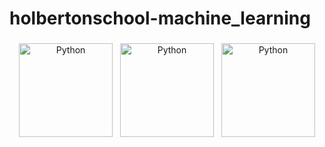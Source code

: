 # holbertonschool-machine_learning
<p align="center">
<img src="https://upload.wikimedia.org/wikipedia/commons/thumb/1/11/TensorFlowLogo.svg/1200px-TensorFlowLogo.svg.png" alt="Python" height="150" style="vertical-align:top; margin:4px">
<img src="https://res-4.cloudinary.com/crunchbase-production/image/upload/c_lpad,h_256,w_256,f_auto,q_auto:eco/x3gdrogoamvuvjemehbr" alt="Python" height="150" style="vertical-align:top; margin:4px">
<img src="https://www.google.com/url?sa=i&url=https%3A%2F%2Fgithub.com%2Fnumpy%2Fnumpy.org%2Fissues%2F37&psig=AOvVaw2WutODjztptAKZmuvtJU83&ust=1613003207813000&source=images&cd=vfe&ved=0CAIQjRxqFwoTCNDerK-H3u4CFQAAAAAdAAAAABAI" alt="Python" height="150" style="vertical-align:top; margin:4px">
</p>
